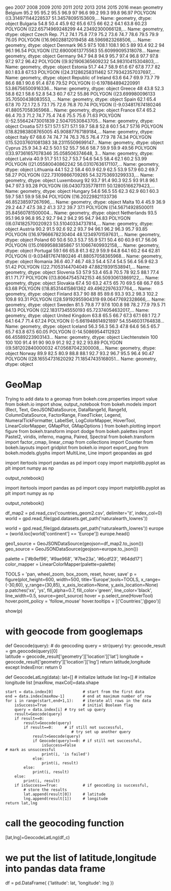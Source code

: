 geo	2007	2008	2009	2010	2011	2012	2013	2014	2015	2016	mean	geometry
Belgium	95.2	95	95.2	95.5	96.9	97	96.6	99.2	99.3	99.8	96.97	POLYGON ((3.314971144228537 51.34578095153609,...
Name: geometry, dtype: object
Bulgaria	54.8	50.4	45.9	62	65.6	67.5	66	62.2	64.1	63.8	60.23	POLYGON ((22.65714969248299 44.23492300066128,...
Name: geometry, dtype: object
Czech Rep.	71.2	74.1	75.8	77.9	75.2	73.6	74.7	78.6	79.5	79.9	76.05	POLYGON ((16.96028812019458 48.5969823268506, ...
Name: geometry, dtype: object
Denmark	96.5	97.5	108.1	108.1	90.5	89	93.4	92.2	94	96.1	96.54	POLYGON ((12.69000613775563 55.60999095318078...
Name: geometry, dtype: object
Germany	94.7	94.8	94.9	95.7	97.4	96.8	97.7	97.8	97.2	97.2	96.42	POLYGON ((9.921906365609232 54.98310415304803,...
Name: geometry, dtype: object
Estonia	51.7	44.7	58.9	61.6	67	67.8	77.7	82	80.1	83.8	67.53	POLYGON ((24.31286258311462 57.79342357037697,...
Name: geometry, dtype: object
Republic of Ireland	63.6	64.7	69.9	73.7	79	86.6	88.1	90.6	91.4	87.6	79.52	POLYGON ((-6.197884894220991 53.86756500916336...
Name: geometry, dtype: object
Greece	48	43.8	52.3	58.8	62.1	58.6	52.8	54.3	60.7	67.2	55.86	POLYGON ((23.699980096133 35.70500438083553, ...
Name: geometry, dtype: object
Spain	62.1	65.4	67.8	70	72.1	72.5	73.1	75	72.6	76.8	70.74	POLYGON ((-9.034817674180246 41.88057058365968...
Name: geometry, dtype: object
France	67.4	65.2	66.4	70.3	71.2	74.7	75.4	74.6	75.5	75.6	71.63	POLYGON ((-52.55642473001839 2.50470530843705...
Name: geometry, dtype: object
Croatia	57.1	57.1	57.1	57.1	57.1	59.7	58.8	52.8	60.1	54.7	57.16	POLYGON ((18.82983808765005 45.90887767189184,...
Name: geometry, dtype: object
Italy	67	68.6	74	74.7	74	76.3	76.5	76.4	77.9	78	74.34	POLYGON ((15.52037601081383 38.23115509699147...
Name: geometry, dtype: object
Cyprus	25.9	34.3	42.5	50.1	52	55.7	56.6	58.7	59.9	59.9	49.56	POLYGON ((33.97361657078346 35.058506374648, 3...
Name: geometry, dtype: object
Latvia	40.9	51.7	51.1	52.7	53.7	54.6	54.5	58.4	62.1	60.2	53.99	POLYGON ((21.05580040862242 56.03107636171107,...
Name: geometry, dtype: object
Lithuania	44.1	52.2	58.4	60.9	62.9	62.5	53.9	57.9	60.2	69.7	58.27	POLYGON ((22.73109866709265 54.32753693299333,...
Name: geometry, dtype: object
Luxembourg	92	93.7	91.4	90.3	92.5	93	91.8	96.1	94.7	97.3	93.28	POLYGON ((6.043073357781111 50.12805166279423,...
Name: geometry, dtype: object
Hungary	54.6	56.5	55	62.3	62.9	60.1	60.3	59.7	58.1	59.9	58.94	POLYGON ((16.20229821133736 46.85238597267696,...
Name: geometry, dtype: object
Malta	10.4	45.9	36.9	29.2	44.7	47.5	38.2	41.3	37.2	39.7	37.1	POLYGON ((14.56714928500011 35.84560781500004...
Name: geometry, dtype: object
Netherlands	93.5	95.1	96.9	96.8	95.2	92.7	94.2	94.2	95	94.7	94.83	POLYGON ((6.074182570020923 53.51040334737814,...
Name: geometry, dtype: object
Austria	90.2	91.5	92.6	92.2	93.7	94	96.1	96.2	96.3	95.7	93.85	POLYGON ((16.97966678230404 48.12349701597631,...
Name: geometry, dtype: object
Poland	60	50.6	50.3	53.7	55.9	57.1	50.4	60	60.9	61.7	56.06	POLYGON ((15.01699588385867 51.10667409932158,...
Name: geometry, dtype: object
Portugal	59.1	66	65.8	61.3	62.9	59.9	64.8	64.1	60.2	64	62.81	POLYGON ((-9.034817674180246 41.88057058365968...
Name: geometry, dtype: object
Romania	36.6	40.7	46.7	48.3	54.4	57.4	54.5	56.4	56.9	62.3	51.42	POLYGON ((22.71053144704049 47.88219391538941,...
Name: geometry, dtype: object
Slovenia	53	57.9	53.4	65.8	70.5	78	92.5	88.1	77.4	81.1	71.77	POLYGON ((13.80647545742153 46.50930613869122,...
Name: geometry, dtype: object
Slovakia	67.4	50	63.2	47.5	65	70	69.5	68	66.7	69.5	63.68	POLYGON ((18.85314415861362 49.49622976337764,...
Name: geometry, dtype: object
Finland	83.7	90	88	85	89.6	93.3	93.2	98.3	102.2	109.8	93.31	POLYGON ((28.59192955904319 69.06477692328666,...
Name: geometry, dtype: object
Sweden	81.5	79.8	77	97.6	100.8	98	78.2	77.9	79.5	71	84.13	POLYGON ((22.18317345550193 65.72374054632017,...
Name: geometry, dtype: object
United Kingdom	63.8	65.5	66.7	67.3	67.1	69.1	72.7	64.1	64.7	71.4	67.24	POLYGON ((-5.661948614921897 54.5546031764838...
Name: geometry, dtype: object
Iceland	56.3	56.3	56.3	47.8	64.6	56.5	65.7	65.7	63.8	67.5	60.05	POLYGON ((-14.50869544112923 66.45589223903143...
Name: geometry, dtype: object
Liechtenstein	100	100	100	91.4	91	90	90.9	91.2	92.2	92.2	93.89	POLYGON ((9.581202840000032 47.05687042300008,...
Name: geometry, dtype: object
Norway	89.9	82.5	80.9	88.8	88.1	92.7	93.2	96.7	95.5	96.4	90.47	POLYGON ((28.16554731620292 71.18547435168051...
Name: geometry, dtype: object




# GeoMap
Trying to add data to a geomap
from bokeh.core.properties import value
from bokeh.io import show, output_notebook
from bokeh.models import (Rect, Text, GeoJSONDataSource, DataRange1d, Range1d, ColumnDataSource, FactorRange, FixedTicker,
                          Legend, NumeralTickFormatter, LabelSet, LogColorMapper, HoverTool, LinearColorMapper,
                         GMapPlot, GMapOptions )
from bokeh.plotting import figure
from bokeh.transform import dodge
from bokeh.palettes import Pastel2, viridis, inferno, magma, Paired, Spectral
from bokeh.transform import factor_cmap, linear_cmap
from collections import Counter
from bokeh.layouts import gridplot
from bokeh.io import export_png
from bokeh.models.glyphs import MultiLine, Line
import geopandas as gpd

import itertools
import pandas as pd
import copy
import matplotlib.pyplot as plt
import numpy as np
 
output_notebook()

import itertools
import pandas as pd
import copy
import matplotlib.pyplot as plt
import numpy as np
 
output_notebook()

df_map2 = pd.read_csv('countries_geom2.csv', delimiter='\t', index_col=0)
world = gpd.read_file(gpd.datasets.get_path('naturalearth_lowres'))

world = gpd.read_file(gpd.datasets.get_path('naturalearth_lowres'))
europe = (world.loc[world['continent'] == 'Europe'])
europe.head()

geo1_source = GeoJSONDataSource(geojson=df_map2.to_json())
geo_source = GeoJSONDataSource(geojson=europe.to_json())

palette = ['#b9ef96', '#9ae968', '#7be23a', '#6cdf23', '#64dd17']
color_mapper = LinearColorMapper(palette=palette)

TOOLS = 'pan, wheel_zoom, box_zoom, reset, hover, save'
p = figure(plot_height=600, width=500, title='Europe',tools=TOOLS,
            x_range=(-30,60), y_range=(30,85),
           x_axis_location=None, y_axis_location=None)
p.patches('xs', 'ys', fill_alpha=0.7, fill_color='green', line_color='black', line_width=0.5, source=geo1_source)
hover = p.select_one(HoverTool)
hover.point_policy = 'follow_mouse'
hover.tooltips = [('Countries','@geo')]


show(p)


# with geocode from googlemaps




def Geocode(query):
    # do geocoding
    query = str(query)
    try:
        geocode_result = gm.geocode(query)[0]       
        latitude = geocode_result['geometry']['location']['lat']
        longitude = geocode_result['geometry']['location']['lng']
        return latitude,longitude
    except IndexError:
        return 0
        
def GeocodeLatLng(data):
    lat=[]                            # initialize latitude list
    lng=[]                            # initialize longitude list
    [maxRow, maxCol]=data.shape
                                      
    start = data.index[0]             # start from the first data
    end = data.index[maxRow-1]        # end at maximum number of row
    for i in range(start,end+1,1):    # iterate all rows in the data
        isSuccess=True                # initial Boolean flag
        query = data.index[i] # try set up query 
        result=Geocode(query)
        if result==0:         
            result=Geocode(query)
            if result==0:     # if still not successful,
                                 # try set up another query 
                result=Geocode(query)
                if Geocode(query)==0: # if still not successful,
                    isSuccess=False                                           # mark as unsuccessful
                    print(i, 'is failed')
                else:
                    print(i, result)
            else:
                print(i, result)
        else:
            print(i, result)
        if isSuccess==True:           # if geocoding is successful,
            # store the results
            lat.append(result[0])     # latitude
            lng.append(result[1])     # longitude
    return lat,lng

# call the geocoding function
[lat,lng]=GeocodeLatLng(df_c)

# we put the list of latitude,longitude into pandas data frame
df = pd.DataFrame(
    {'latitude': lat,
     'longitude': lng
    })
    

